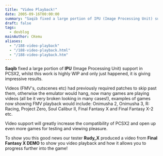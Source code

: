 ```yaml
---
title: "Video Playback!"
date: 2005-09-16T00:00:00
summary: "Saqib fixed a large portion of IPU (Image Processing Unit) support in PCSX2"
draft: false
tags:
  - devblog
mainAuthor: CKemu
aliases:
  - "/188-video-playback"
  - "/188-video-playback.html"
  - "/188-video-playback.htm"
---
```



**Saqib** fixed a large portion of **IPU** (Image Processing Unit)
support in PCSX2, whilst this work is highly WIP and only just happened,
it is giving impressive results.

Videos (FMV's, cutscenes etc) had previously required patches to skip
past them, otherwise the emulator would hang, now many games are playing
videos (all be it very broken looking in many cases!), examples of games
now showing FMV playback would include: Onimusha 2, Onimusha 3, R:
Racing, Project Zero, Soul Calibur II, Final Fantasy X and Final Fantasy
X-2 etc.

Video support will greatly increase the compatibility of PCSX2 and open
up even more games for testing and viewing pleasure.

To show you this good news our tester **Rudy_X** produced a video from
**Final Fantasy X DEMO** to show you video playback and how it allows
you to progress further into the game!

<!-- TODO legacy video find -->
